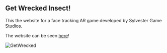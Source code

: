 ## Get Wrecked Insect!
This the website for a face tracking AR game developed by Sylvester Game Studios.

The website can be seen [here](https://ylvaselling.github.io/sylvestergamestudios/)!

![GetWrecked](./img/Play.PNG)
